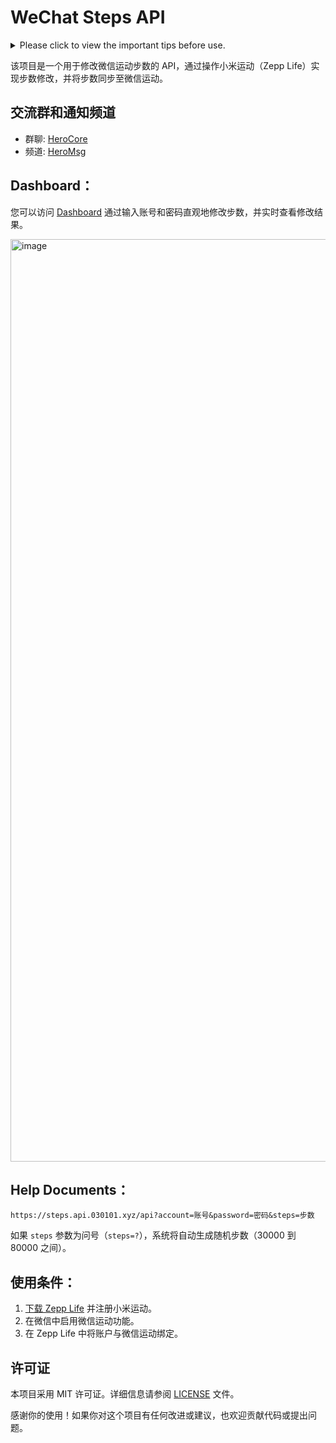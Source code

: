 # WeChat Steps API

<details>
  <summary>Please click to view the important tips before use.</summary>

## 免责声明

1. 在使用WeChat Steps API服务时，用户不得以任何方式侵犯他人的合法权益。
2. 本服务不对用户在使用过程中可能发生的数据泄露负责。
3. 用户应合法合规使用本服务，不得用于任何非法活动。
4. 我们不对用户因违反微信平台规定而导致的后果负责。
5. 任何非法或滥用本API所产生的后果将由用户自行承担。
6. 本API可能在未经通知的情况下进行更新或修改，恕不另行通知。
7. 用户需妥善保管API密钥，不得将其透露给他人，一切后果由用户自行负责。
8. 我们不对用户在使用本服务时可能遭受的任何健康问题负责。
9. 请在合法合规的范围内使用本服务，切勿滥用或用于违法活动。
10. 使用本服务即表示用户同意遵守微信平台及相关法规，一切后果由用户自行承担。

免责声明的任何更改将通过本页面发布，用户应定期查看以获取最新信息。

免责声明的效力范围将覆盖使用WeChat Steps API服务的所有用户，包括匿名用户。

本服务可能在未经通知的情况下进行更新或修改，恕不另行通知。

本服务的所有权归开发者所有，未经许可不得进行反向工程或逆向分析。

对于由于不可抗力因素导致的服务中断，我们不承担任何责任。

请不要滥用本服务，以免影响其他用户的正常使用。

用户在使用WeChat Steps API服务时，应保持合理谨慎，自行承担风险，对于因使用本服务而导致的一切后果负责。

如果您对本免责声明有任何疑问，请[邮件](mailto:info@030101.xyz)联系。将尽全力为您提供必要的协助和解释。

**在使用本服务前务必审慎阅读并理解本免责声明的全部内容，使用本服务将被视为对本免责声明的接受和遵守。**

</details>

该项目是一个用于修改微信运动步数的 API，通过操作小米运动（Zepp Life）实现步数修改，并将步数同步至微信运动。

## 交流群和通知频道

- 群聊: [HeroCore](https://t.me/HeroCore)
- 频道: [HeroMsg](https://t.me/HeroMsg)

## Dashboard：

您可以访问 [Dashboard](https://steps.api.030101.xyz/dash) 通过输入账号和密码直观地修改步数，并实时查看修改结果。

<img width="1476" alt="image" src="https://github.com/ymyuuu/Steps-API/assets/135582157/14ddab0f-1664-44f9-85ab-008ba7cbe4ce">

## Help Documents：

```plaintext
https://steps.api.030101.xyz/api?account=账号&password=密码&steps=步数
```
如果 <code>steps</code> 参数为问号（<code>steps=?</code>），系统将自动生成随机步数（30000 到 80000 之间）。

## 使用条件：

1. [下载 Zepp Life](https://apps.apple.com/cn/app/zepp-life-%E5%8E%9F%E5%B0%8F%E7%B1%B3%E8%BF%90%E5%8A%A8/id938688461) 并注册小米运动。
2. 在微信中启用微信运动功能。
3. 在 Zepp Life 中将账户与微信运动绑定。

## 许可证

本项目采用 MIT 许可证。详细信息请参阅 [LICENSE](LICENSE) 文件。

感谢你的使用！如果你对这个项目有任何改进或建议，也欢迎贡献代码或提出问题。
